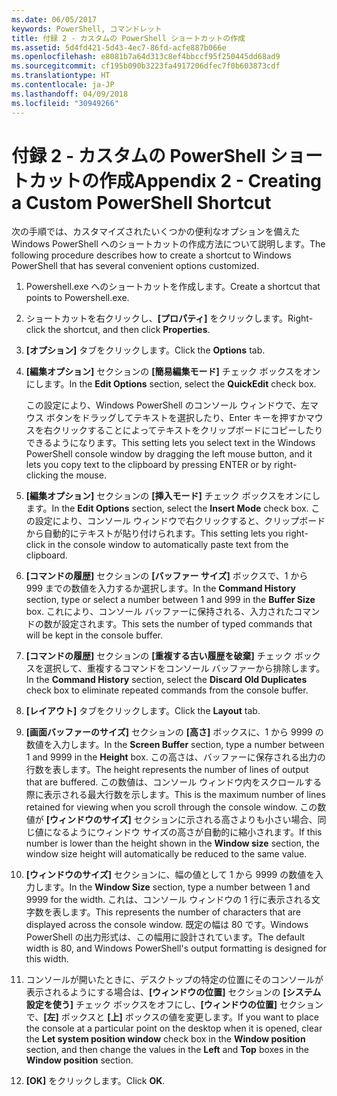 ```yaml
---
ms.date: 06/05/2017
keywords: PowerShell, コマンドレット
title: 付録 2 - カスタムの PowerShell ショートカットの作成
ms.assetid: 5d4fd421-5d43-4ec7-86fd-acfe887b066e
ms.openlocfilehash: e8081b7a64d313c8ef4bbccf95f250445dd68ad9
ms.sourcegitcommit: cf195b090b3223fa4917206dfec7f0b603873cdf
ms.translationtype: HT
ms.contentlocale: ja-JP
ms.lasthandoff: 04/09/2018
ms.locfileid: "30949266"
---
```

# <a name="appendix-2---creating-a-custom-powershell-shortcut"></a><span data-ttu-id="f42c1-103">付録 2 - カスタムの PowerShell ショートカットの作成</span><span class="sxs-lookup"><span data-stu-id="f42c1-103">Appendix 2 - Creating a Custom PowerShell Shortcut</span></span>

<span data-ttu-id="f42c1-104">次の手順では、カスタマイズされたいくつかの便利なオプションを備えた Windows PowerShell へのショートカットの作成方法について説明します。</span><span class="sxs-lookup"><span data-stu-id="f42c1-104">The following procedure describes how to create a shortcut to Windows PowerShell that has several convenient options customized.</span></span>

1. <span data-ttu-id="f42c1-105">Powershell.exe へのショートカットを作成します。</span><span class="sxs-lookup"><span data-stu-id="f42c1-105">Create a shortcut that points to Powershell.exe.</span></span>

2. <span data-ttu-id="f42c1-106">ショートカットを右クリックし、**[プロパティ]** をクリックします。</span><span class="sxs-lookup"><span data-stu-id="f42c1-106">Right-click the shortcut, and then click **Properties**.</span></span>

3. <span data-ttu-id="f42c1-107">**[オプション]** タブをクリックします。</span><span class="sxs-lookup"><span data-stu-id="f42c1-107">Click the **Options** tab.</span></span>

4. <span data-ttu-id="f42c1-108">**[編集オプション]** セクションの **[簡易編集モード]** チェック ボックスをオンにします。</span><span class="sxs-lookup"><span data-stu-id="f42c1-108">In the **Edit Options** section, select the **QuickEdit** check box.</span></span>

    <span data-ttu-id="f42c1-109">この設定により、Windows PowerShell のコンソール ウィンドウで、左マウス ボタンをドラッグしてテキストを選択したり、Enter キーを押すかマウスを右クリックすることによってテキストをクリップボードにコピーしたりできるようになります。</span><span class="sxs-lookup"><span data-stu-id="f42c1-109">This setting lets you select text in the Windows PowerShell console window by dragging the left mouse button, and it lets you copy text to the clipboard by pressing ENTER or by right-clicking the mouse.</span></span>

5. <span data-ttu-id="f42c1-110">**[編集オプション]** セクションの **[挿入モード]** チェック ボックスをオンにします。</span><span class="sxs-lookup"><span data-stu-id="f42c1-110">In the **Edit Options** section, select the **Insert Mode** check box.</span></span> <span data-ttu-id="f42c1-111">この設定により、コンソール ウィンドウで右クリックすると、クリップボードから自動的にテキストが貼り付けられます。</span><span class="sxs-lookup"><span data-stu-id="f42c1-111">This setting lets you right-click in the console window to automatically paste text from the clipboard.</span></span>

6. <span data-ttu-id="f42c1-112">**[コマンドの履歴]** セクションの **[バッファー サイズ]** ボックスで、1 から 999 までの数値を入力するか選択します。</span><span class="sxs-lookup"><span data-stu-id="f42c1-112">In the **Command History** section, type or select a number between 1 and 999 in the **Buffer Size** box.</span></span> <span data-ttu-id="f42c1-113">これにより、コンソール バッファーに保持される、入力されたコマンドの数が設定されます。</span><span class="sxs-lookup"><span data-stu-id="f42c1-113">This sets the number of typed commands that will be kept in the console buffer.</span></span>

7. <span data-ttu-id="f42c1-114">**[コマンドの履歴]** セクションの **[重複する古い履歴を破棄]** チェック ボックスを選択して、重複するコマンドをコンソール バッファーから排除します。</span><span class="sxs-lookup"><span data-stu-id="f42c1-114">In the **Command History** section, select the **Discard Old Duplicates** check box to eliminate repeated commands from the console buffer.</span></span>

8. <span data-ttu-id="f42c1-115">**[レイアウト]** タブをクリックします。</span><span class="sxs-lookup"><span data-stu-id="f42c1-115">Click the **Layout** tab.</span></span>

9. <span data-ttu-id="f42c1-116">**[画面バッファーのサイズ]** セクションの **[高さ]** ボックスに、1 から 9999 の数値を入力します。</span><span class="sxs-lookup"><span data-stu-id="f42c1-116">In the **Screen Buffer** section, type a number between 1 and 9999 in the **Height** box.</span></span> <span data-ttu-id="f42c1-117">この高さは、バッファーに保存される出力の行数を表します。</span><span class="sxs-lookup"><span data-stu-id="f42c1-117">The height represents the number of lines of output that are buffered.</span></span> <span data-ttu-id="f42c1-118">この数値は、コンソール ウィンドウ内をスクロールする際に表示される最大行数を示します。</span><span class="sxs-lookup"><span data-stu-id="f42c1-118">This is the maximum number of lines retained for viewing when you scroll through the console window.</span></span> <span data-ttu-id="f42c1-119">この数値が **[ウィンドウのサイズ]** セクションに示される高さよりも小さい場合、同じ値になるようにウィンドウ サイズの高さが自動的に縮小されます。</span><span class="sxs-lookup"><span data-stu-id="f42c1-119">If this number is lower than the height shown in the **Window size** section, the window size height will automatically be reduced to the same value.</span></span>

10. <span data-ttu-id="f42c1-120">**[ウィンドウのサイズ]** セクションに、幅の値として 1 から 9999 の数値を入力します。</span><span class="sxs-lookup"><span data-stu-id="f42c1-120">In the **Window Size** section, type a number between 1 and 9999 for the width.</span></span> <span data-ttu-id="f42c1-121">これは、コンソール ウィンドウの 1 行に表示される文字数を表します。</span><span class="sxs-lookup"><span data-stu-id="f42c1-121">This represents the number of characters that are displayed across the console window.</span></span> <span data-ttu-id="f42c1-122">既定の幅は 80 です。Windows PowerShell の出力形式は、この幅用に設計されています。</span><span class="sxs-lookup"><span data-stu-id="f42c1-122">The default width is 80, and Windows PowerShell's output formatting is designed for this width.</span></span>

11. <span data-ttu-id="f42c1-123">コンソールが開いたときに、デスクトップの特定の位置にそのコンソールが表示されるようにする場合は、**[ウィンドウの位置]** セクションの **[システム設定を使う]** チェック ボックスをオフにし、**[ウィンドウの位置]** セクションで、**[左]** ボックスと **[上]** ボックスの値を変更します。</span><span class="sxs-lookup"><span data-stu-id="f42c1-123">If you want to place the console at a particular point on the desktop when it is opened, clear the **Let system position window** check box in the **Window position** section, and then change the values in the **Left** and **Top** boxes in the **Window position** section.</span></span>

12. <span data-ttu-id="f42c1-124">**[OK]** をクリックします。</span><span class="sxs-lookup"><span data-stu-id="f42c1-124">Click **OK**.</span></span>